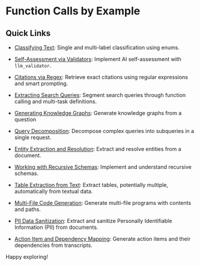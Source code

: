 # Function Calls by Example

## Quick Links

- [Classifying Text](classification.md): Single and multi-label classification using enums.

- [Self-Assessment via Validators](self_critique.md): Implement AI self-assessment with `llm_validator`.

- [Citations via Regex](exact_citations.md): Retrieve exact citations using regular expressions and smart prompting.

- [Extracting Search Queries](search.md): Segment search queries through function calling and multi-task definitions.

- [Generating Knowledge Graphs](knowledge_graph.md): Generate knowledge graphs from a question

- [Query Decomposition](planning-tasks.md): Decompose complex queries into subqueries in a single request.

- [Entity Extraction and Resolution](entity_resolution.md): Extract and resolve entities from a document.

- [Working with Recursive Schemas](recursive.md): Implement and understand recursive schemas.

- [Table Extraction from Text](autodataframe.md): Extract tables, potentially multiple, automatically from textual data.

- [Multi-File Code Generation](gpt-engineer.md): Generate multi-file programs with contents and paths.

- [PII Data Sanitization](pii.md): Extract and sanitize Personally Identifiable Information (PII) from documents.

- [Action Item and Dependency Mapping](action_items.md): Generate action items and their dependencies from transcripts.

Happy exploring!
